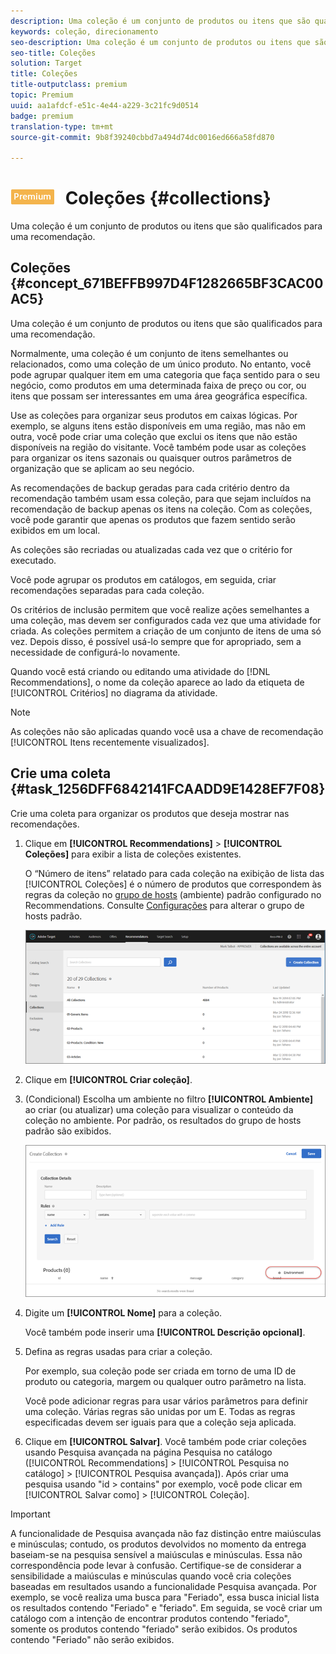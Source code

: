 ```yaml
---
description: Uma coleção é um conjunto de produtos ou itens que são qualificados para uma recomendação.
keywords: coleção, direcionamento
seo-description: Uma coleção é um conjunto de produtos ou itens que são qualificados para uma recomendação.
seo-title: Coleções
solution: Target
title: Coleções
title-outputclass: premium
topic: Premium
uuid: aa1afdcf-e51c-4e44-a229-3c21fc9d0514
badge: premium
translation-type: tm+mt
source-git-commit: 9b8f39240cbbd7a494d74dc0016ed666a58fd870

---
```



# ![PREMIUM](/help/assets/premium.png) Coleções {#collections}

Uma coleção é um conjunto de produtos ou itens que são qualificados para uma recomendação.

## Coleções {#concept_671BEFFB997D4F1282665BF3CAC00AC5}

Uma coleção é um conjunto de produtos ou itens que são qualificados para uma recomendação.

Normalmente, uma coleção é um conjunto de itens semelhantes ou relacionados, como uma coleção de um único produto. No entanto, você pode agrupar qualquer item em uma categoria que faça sentido para o seu negócio, como produtos em uma determinada faixa de preço ou cor, ou itens que possam ser interessantes em uma área geográfica específica.

Use as coleções para organizar seus produtos em caixas lógicas. Por exemplo, se alguns itens estão disponíveis em uma região, mas não em outra, você pode criar uma coleção que exclui os itens que não estão disponíveis na região do visitante. Você também pode usar as coleções para organizar os itens sazonais ou quaisquer outros parâmetros de organização que se aplicam ao seu negócio.

As recomendações de backup geradas para cada critério dentro da recomendação também usam essa coleção, para que sejam incluídos na recomendação de backup apenas os itens na coleção. Com as coleções, você pode garantir que apenas os produtos que fazem sentido serão exibidos em um local.

As coleções são recriadas ou atualizadas cada vez que o critério for executado.

Você pode agrupar os produtos em catálogos, em seguida, criar recomendações separadas para cada coleção.

Os critérios de inclusão permitem que você realize ações semelhantes a uma coleção, mas devem ser configurados cada vez que uma atividade for criada. As coleções permitem a criação de um conjunto de itens de uma só vez. Depois disso, é possível usá-lo sempre que for apropriado, sem a necessidade de configurá-lo novamente.

Quando você está criando ou editando uma atividade do [!DNL Recommendations], o nome da coleção aparece ao lado da etiqueta de [!UICONTROL Critérios] no diagrama da atividade.

>[!NOTE]
>
>As coleções não são aplicadas quando você usa a chave de recomendação [!UICONTROL Itens recentemente visualizados].

## Crie uma coleta {#task_1256DFF6842141FCAADD9E1428EF7F08}

Crie uma coleta para organizar os produtos que deseja mostrar nas recomendações.

1. Clique em **[!UICONTROL Recommendations]** &gt; **[!UICONTROL Coleções]** para exibir a lista de coleções existentes.

   O “Número de itens” relatado para cada coleção na exibição de lista das [!UICONTROL Coleções] é o número de produtos que correspondem às regras da coleção no [grupo de hosts](/help/administrating-target/hosts.md) (ambiente) padrão configurado no Recommendations. Consulte [Configurações](../../c-recommendations/plan-implement.md#concept_C1E1E2351413468692D6C21145EF0B84) para alterar o grupo de hosts padrão.

   ![](assets/collections_list.png)

1. Clique em **[!UICONTROL Criar coleção]**.

1. (Condicional) Escolha um ambiente no filtro **[!UICONTROL Ambiente]** ao criar (ou atualizar) uma coleção para visualizar o conteúdo da coleção no ambiente. Por padrão, os resultados do grupo de hosts padrão são exibidos.

   ![Criar coleção](/help/c-recommendations/c-products/assets/CreateCollection.png)

1. Digite um **[!UICONTROL Nome]** para a coleção.

   Você também pode inserir uma **[!UICONTROL Descrição opcional]**.

1. Defina as regras usadas para criar a coleção.

   Por exemplo, sua coleção pode ser criada em torno de uma ID de produto ou categoria, margem ou qualquer outro parâmetro na lista.

   Você pode adicionar regras para usar vários parâmetros para definir uma coleção. Várias regras são unidas por um E. Todas as regras especificadas devem ser iguais para que a coleção seja aplicada.

1. Clique em **[!UICONTROL Salvar]**.
Você também pode criar coleções usando Pesquisa avançada na página Pesquisa no catálogo ([!UICONTROL Recommendations] &gt; [!UICONTROL Pesquisa no catálogo] &gt; [!UICONTROL Pesquisa avançada]). Após criar uma pesquisa usando &quot;id &gt; contains&quot; por exemplo, você pode clicar em [!UICONTROL Salvar como] &gt; [!UICONTROL Coleção].

>[!IMPORTANT]
>
>A funcionalidade de Pesquisa avançada não faz distinção entre maiúsculas e minúsculas; contudo, os produtos devolvidos no momento da entrega baseiam-se na pesquisa sensível a maiúsculas e minúsculas. Essa não correspondência pode levar à confusão. Certifique-se de considerar a sensibilidade a maiúsculas e minúsculas quando você cria coleções baseadas em resultados usando a funcionalidade Pesquisa avançada. Por exemplo, se você realiza uma busca para &quot;Feriado&quot;, essa busca inicial lista os resultados contendo &quot;Feriado&quot; e &quot;feriado&quot;. Em seguida, se você criar um catálogo com a intenção de encontrar produtos contendo &quot;feriado&quot;, somente os produtos contendo &quot;feriado&quot; serão exibidos. Os produtos contendo &quot;Feriado&quot; não serão exibidos.